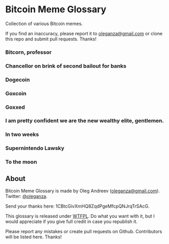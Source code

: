 Bitcoin Meme Glossary
=====================

Collection of various Bitcoin memes.

If you find an inaccuracy, please report it to oleganza@gmail.com or clone this repo and submit pull requests. Thanks!

### Bitcorn, professor

### Chancellor on brink of second bailout for banks

### Dogecoin

### Goxcoin

### Goxxed

### I am pretty confident we are the new wealthy elite, gentlemen.

### In two weeks

### Supernintendo Lawsky

### To the moon


About
-----

Bitcoin Meme Glossary is made by Oleg Andreev ([oleganza@gmail.com](mailto:oleganza@gmail.com)). Twitter: [@oleganza](http://twitter.com/oleganza).

Send your thanks here: 1CBtcGivXmHQ8ZqdPgeMfcpQNJrqTrSAcG.

This glossary is released under [WTFPL](http://www.wtfpl.net). Do what you want with it, but I would appreciate if you give full credit in case you republish it.

Please report any mistakes or create pull requests on Github. Contributors will be listed here. Thanks!
